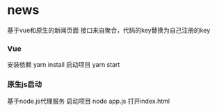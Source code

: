 # news
基于vue和原生的新闻页面
接口来自聚合，代码的key替换为自己注册的key
 
### Vue 
安装依赖 yarn install
启动项目 yarn start

### 原生js启动
基于node.js代理服务
启动项目 node app.js
打开index.html
